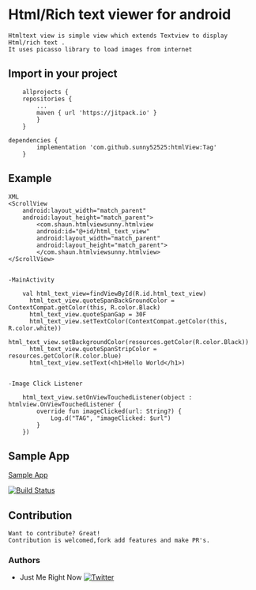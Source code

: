 # Html/Rich text viewer for android
    Htmltext view is simple view which extends Textview to display Html/rich text .
    It uses picasso library to load images from internet
    
## Import in your project
    	allprojects {
		repositories {
			...
			maven { url 'https://jitpack.io' }
			}
		}
	
	dependencies {
	        implementation 'com.github.sunny52525:htmlView:Tag'
		}
## Example
    XML
    <ScrollView
        android:layout_width="match_parent"
        android:layout_height="match_parent">
            <com.shaun.htmlviewsunny.htmlview
            android:id="@+id/html_text_view"
            android:layout_width="match_parent"
            android:layout_height="match_parent">
            </com.shaun.htmlviewsunny.htmlview>
    </ScrollView>
    
    
    -MainActivity
     
     	val html_text_view=findViewById(R.id.html_text_view)
          html_text_view.quoteSpanBackGroundColor = ContextCompat.getColor(this, R.color.Black)
          html_text_view.quoteSpanGap = 30F
       	  html_text_view.setTextColor(ContextCompat.getColor(this,     R.color.white))
          html_text_view.setBackgroundColor(resources.getColor(R.color.Black))
          html_text_view.quoteSpanStripColor = resources.getColor(R.color.blue)
          html_text_view.setText(<h1>Hello World</h1>)


    -Image Click Listener
     
     	html_text_view.setOnViewTouchedListener(object : htmlview.OnViewTouchedListener {
            override fun imageClicked(url: String?) {
                Log.d("TAG", "imageClicked: $url")
            }
        })

## Sample App
[Sample App](https://github.com/sunny52525/htmlView/tree/master/app)

[![Build Status](https://img.shields.io/static/v1?label=Version&message=0.1&color=<>)](https://github.com/sunny52525/htmlView/releases/tag/0.1)


## Contribution
    Want to contribute? Great!
    Contribution is welcomed,fork add features and make PR's.

### Authors
 - Just Me Right Now    [![Twitter](https://img.shields.io/twitter/url/https/twitter.com/sunny52525.svg?style=social&label=Follow%20%40sunny52525)](https://twitter.com/sunny52525)
